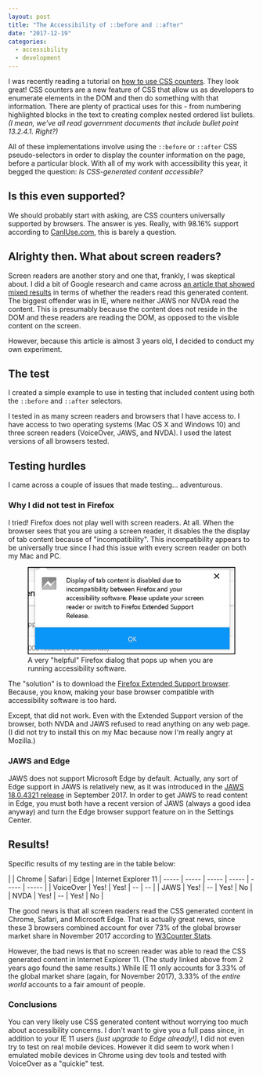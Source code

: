 ```yaml
---
layout: post
title: "The Accessibility of ::before and ::after"
date: "2017-12-19"
categories:
  - accessibility
  - development
---
```


I was recently reading a tutorial on [how to use CSS counters](https://pineco.de/using-css-counters/). They look great! CSS counters are a new feature of CSS that allow us as developers to enumerate elements in the DOM and then do something with that information. There are plenty of practical uses for this - from numbering highlighted blocks in the text to creating complex nested ordered list bullets. _(I mean, we've all read government documents that include bullet point 13.2.4.1.  Right?)_

All of these implementations involve using the `::before` or `::after` CSS pseudo-selectors in order to display the counter information on the page, before a particular block. With all of my work with accessibility this year, it begged the question: *Is CSS-generated content accessible?*

## Is this even supported?

We should probably start with asking, are CSS counters universally supported by browsers. The answer is yes. Really, with 98.16% support according to [CanIUse.com](https://caniuse.com/css-counters), this is barely a question.

## Alrighty then. What about screen readers?

Screen readers are another story and one that, frankly, I was skeptical about. I did a bit of Google research and came across [an article that showed mixed results](https://tink.uk/accessibility-support-for-css-generated-content/) in terms of whether the readers read this generated content. The biggest offender was in IE, where neither JAWS nor NVDA read the content.  This is presumably because the content does not reside in the DOM and these readers are reading the DOM, as opposed to the visible content on the screen.

However, because this article is almost 3 years old, I decided to conduct my own experiment.

## The test

I created a simple example to use in testing that included content using both the `::before` and `::after` selectors.

I tested in as many screen readers and browsers that I have access to. I have access to two operating systems (Mac OS X and Windows 10) and three screen readers (VoiceOver, JAWS, and NVDA). I used the latest versions of all browsers tested.

## Testing hurdles

I came across a couple of issues that made testing... adventurous.

### Why I did not test in Firefox

I tried! Firefox does not play well with screen readers. At all. When the browser sees that you are using a screen reader, it disables the the display of tab content because of "incompatibility". This incompatibility appears to be universally true since I had this issue with every screen reader on both my Mac and PC.

<figure>
  <img src="/assets/images/posts/firefox-tab-content-dialog.jpg" alt="Firefox dialog stating 'Display of tab content is disabled due to incompatibility between Firefox and your accessibility software. Please update your screen reader or switch to Firefox Extended Support Release.'">
  <figcaption>A very "helpful" Firefox dialog that pops up when you are running accessibility software.</figcaption>
</figure>

The "solution" is to download the [Firefox Extended Support browser](https://www.mozilla.org/en-US/firefox/enterprise/). Because, you know, making your base browser compatible with accessibility software is too hard.

Except, that did not work. Even with the Extended Support version of the browser, both NVDA and JAWS refused to read anything on any web page. (I did not try to install this on my Mac because now I'm really angry at Mozilla.)

### JAWS and Edge

JAWS does not support Microsoft Edge by default. Actually, any sort of Edge support in JAWS is relatively new, as it was introduced in the [JAWS 18.0.4321 release](https://www.blindbargains.com/bargains.php?m=17801) in September 2017. In order to get JAWS to read content in Edge, you must both have a recent version of JAWS (always a good idea anyway) and turn the Edge browser support feature on in the Settings Center.

## Results!

Specific results of my testing are in the table below:

|  | Chrome  | Safari | Edge | Internet Explorer 11
| ----- | ----- | ----- | ----- | ----- | ----- |
| VoiceOver | Yes! | Yes! | -- | -- |
| JAWS | Yes! | -- | Yes! | No |
| NVDA | Yes! | -- | Yes! | No |

The good news is that all screen readers read the CSS generated content in Chrome, Safari, and Microsoft Edge. That is actually great news, since these 3 browsers combined account for over 73% of the global browser market share in November 2017 according to [W3Counter Stats](https://www.w3counter.com/globalstats.php?year=2017&month=11).

However, the bad news is that no screen reader was able to read the CSS generated content in Internet Explorer 11. (The study linked above from 2 years ago found the same results.) While IE 11 only accounts for 3.33% of the global market share (again, for November 2017), 3.33% of the _entire world_ accounts to a fair amount of people.

### Conclusions

You can very likely use CSS generated content without worrying too much about accessibility concerns. I don't want to give you a full pass since, in addition to your IE 11 users _(just upgrade to Edge already!)_, I did not even try to test on real mobile devices. However it did seem to work when I emulated mobile devices in Chrome using dev tools and tested with VoiceOver as a "quickie" test.
